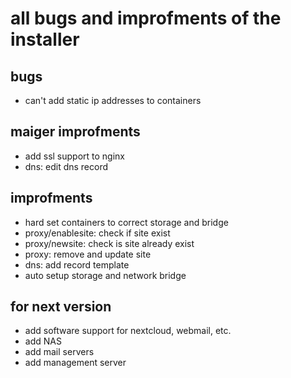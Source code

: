 # all bugs and improfments of the installer

## bugs
 - can't add static ip addresses to containers

## maiger improfments
 - add ssl support to nginx
 - dns: edit dns record

## improfments
 - hard set containers to correct storage and bridge
 - proxy/enablesite: check if site exist
 - proxy/newsite: check is site already exist
 - proxy: remove and update site
 - dns: add record template
 - auto setup storage and network bridge

## for next version
 - add software support for nextcloud, webmail, etc.
 - add NAS
 - add mail servers
 - add management server
